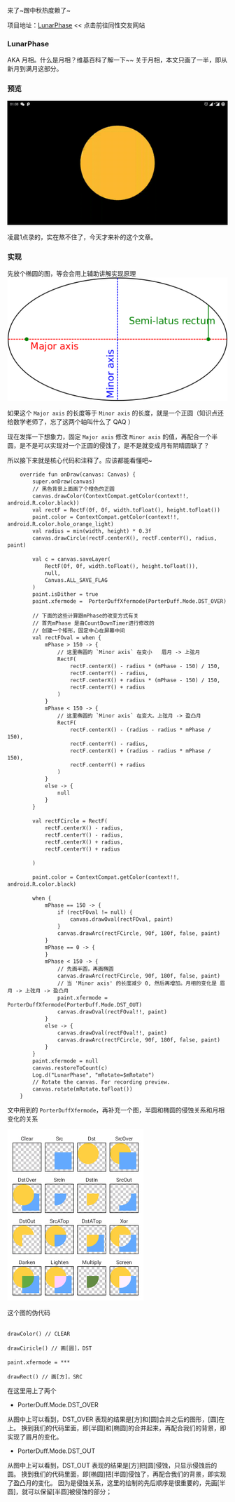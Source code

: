来了~蹭中秋热度赖了~

项目地址：[LunarPhase](https://github.com/bqbs/lunarphase) << 点击前往同性交友网站

### LunarPhase
AKA 月相。什么是月相？维基百科了解一下~~
关于月相，本文只画了一半，即从新月到满月这部分。

### 预览

![](preview/lunar_phase.gif)

凌晨1点录的，实在熬不住了，今天才来补的这个文章。


### 实现

先放个椭圆的图，等会会用上辅助讲解实现原理
![](preview/ellipse.png)

如果这个 `Major axis` 的长度等于 `Minor axis` 的长度，就是一个正圆（知识点还给数学老师了，忘了这两个轴叫什么了 QAQ ）

现在发挥一下想象力，固定 `Major axis` 修改 `Minor axis` 的值，再配合一个半圆，是不是可以实现对一个正圆的侵蚀了，是不是就变成月有阴晴圆缺了？

所以接下来就是核心代码和注释了。应该都能看懂吧~

``` 
    override fun onDraw(canvas: Canvas) {
        super.onDraw(canvas)
        // 黑色背景上面画了个橙色的正圆
        canvas.drawColor(ContextCompat.getColor(context!!, android.R.color.black))
        val rectF = RectF(0f, 0f, width.toFloat(), height.toFloat())
        paint.color = ContextCompat.getColor(context!!, android.R.color.holo_orange_light)
        val radius = min(width, height) * 0.3f
        canvas.drawCircle(rectF.centerX(), rectF.centerY(), radius, paint)

        val c = canvas.saveLayer(
            RectF(0f, 0f, width.toFloat(), height.toFloat()),
            null,
            Canvas.ALL_SAVE_FLAG
        )
        paint.isDither = true
        paint.xfermode =  PorterDuffXfermode(PorterDuff.Mode.DST_OVER)

        // 下面的这些计算跟mPhase的改变方式有关
        // 首先mPhase 是由CountDownTimer进行修改的 
        // 创建一个矩形，固定中心在屏幕中间
        val rectFOval = when {
            mPhase > 150 -> {
                // 这里椭圆的 `Minor axis` 在变小   眉月 -> 上弦月
                RectF(
                    rectF.centerX() - radius * (mPhase - 150) / 150,
                    rectF.centerY() - radius,
                    rectF.centerX() + radius * (mPhase - 150) / 150,
                    rectF.centerY() + radius
                )
            }
            mPhase < 150 -> {
                // 这里椭圆的 `Minor axis` 在变大。上弦月 -> 盈凸月
                RectF(
                    rectF.centerX() - (radius - radius * mPhase / 150),
                    rectF.centerY() - radius,
                    rectF.centerX() + (radius - radius * mPhase / 150),
                    rectF.centerY() + radius
                )
            }
            else -> {
                null
            }
        }
        
        val rectFCircle = RectF(
            rectF.centerX() - radius,
            rectF.centerY() - radius,
            rectF.centerX() + radius,
            rectF.centerY() + radius

        )

        paint.color = ContextCompat.getColor(context!!, android.R.color.black)

        when {
            mPhase == 150 -> {
                if (rectFOval != null) {
                    canvas.drawOval(rectFOval, paint)
                }
                canvas.drawArc(rectFCircle, 90f, 180f, false, paint)
            }
            mPhase == 0 -> {
            }
            mPhase < 150 -> {
                // 先画半圆，再画椭圆
                canvas.drawArc(rectFCircle, 90f, 180f, false, paint)
                // 当 'Minor axis' 的长度减少 0, 然后再增加。月相的变化是 眉月 -> 上弦月 -> 盈凸月
                paint.xfermode = PorterDuffXfermode(PorterDuff.Mode.DST_OUT)
                canvas.drawOval(rectFOval!!, paint)
            }
            else -> {
                canvas.drawOval(rectFOval!!, paint)
                canvas.drawArc(rectFCircle, 90f, 180f, false, paint)
            }
        }
        paint.xfermode = null
        canvas.restoreToCount(c)
        Log.d("LunarPhase", "mRotate=$mRotate")
        // Rotate the canvas. For recording preview.
        canvas.rotate(mRotate.toFloat())
    }
```

文中用到的 `PorterDuffXfermode`，再补充一个图，半圆和椭圆的侵蚀关系和月相变化的关系

![](preview/xfermode.jpeg)

这个图的伪代码

``` 

drawColor() // CLEAR

drawCiricle() // 画[圆]，DST

paint.xfermode = ***

drawRect() // 画[方]，SRC

```

在这里用上了两个

- PorterDuff.Mode.DST_OVER

从图中上可以看到，DST_OVER 表现的结果是[方]和[圆]合并之后的图形，[圆]在上。
换到我们的代码里面，即[半圆]和[椭圆]的合并起来，再配合我们的背景，即实现了眉月的变化。

- PorterDuff.Mode.DST_OUT

从图中上可以看到，DST_OUT 表现的结果是[方]把[圆]侵蚀，只显示侵蚀后的圆。
换到我们的代码里面，即[椭圆]把[半圆]侵蚀了，再配合我们的背景，即实现了盈凸月的变化。
因为是侵蚀关系，这里的绘制的先后顺序是很重要的，先画[半圆]，就可以保留[半圆]被侵蚀的部分；


